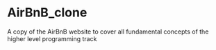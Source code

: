 # AirBnB_clone
A copy of the AirBnB website to cover all fundamental concepts of the higher level programming track
